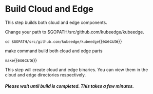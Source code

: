# Build Cloud and Edge

This step builds both cloud and edge components.

Change your path to $GOPATH/src/github.com/kubeedge/kubeedge.

`cd $GOPATH/src/github.com/kubeedge/kubeedge`{{execute}}

make command build both cloud and edge parts

`make`{{execute}}

This step will create cloud and edge binaries. You can view them in the cloud and edge directories respectively.

##### Please wait until build is completed. This takes a few minutes.